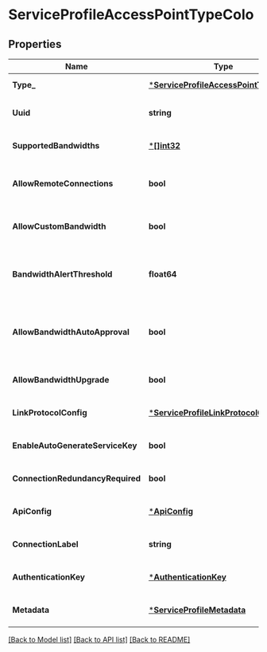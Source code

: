 # ServiceProfileAccessPointTypeColo

## Properties
Name | Type | Description | Notes
------------ | ------------- | ------------- | -------------
**Type_** | [***ServiceProfileAccessPointTypeEnum**](ServiceProfileAccessPointTypeEnum.md) |  | [default to null]
**Uuid** | **string** |  | [optional] [default to null]
**SupportedBandwidths** | [***[]int32**](array.md) |  | [optional] [default to null]
**AllowRemoteConnections** | **bool** | Setting to allow or prohibit remote connections to the service profile. | [optional] [default to false]
**AllowCustomBandwidth** | **bool** | Setting to enable or disable the ability of the buyer to customize the bandwidth. | [optional] [default to false]
**BandwidthAlertThreshold** | **float64** | percentage of port bandwidth at which an allocation alert is generated - missing on wiki. | [optional] [default to null]
**AllowBandwidthAutoApproval** | **bool** | Setting to enable or disable the ability of the buyer to change connection bandwidth without approval of the seller. | [optional] [default to false]
**AllowBandwidthUpgrade** | **bool** | Availability of a bandwidth upgrade. The default is false. | [optional] [default to null]
**LinkProtocolConfig** | [***ServiceProfileLinkProtocolConfig**](ServiceProfileLinkProtocolConfig.md) |  | [optional] [default to null]
**EnableAutoGenerateServiceKey** | **bool** | for verizon only. | [optional] [default to null]
**ConnectionRedundancyRequired** | **bool** | Mandate redundant connections | [optional] [default to false]
**ApiConfig** | [***ApiConfig**](ApiConfig.md) |  | [optional] [default to null]
**ConnectionLabel** | **string** | custom name for \&quot;Connection\&quot; | [optional] [default to null]
**AuthenticationKey** | [***AuthenticationKey**](AuthenticationKey.md) |  | [optional] [default to null]
**Metadata** | [***ServiceProfileMetadata**](ServiceProfileMetadata.md) |  | [optional] [default to null]

[[Back to Model list]](../README.md#documentation-for-models) [[Back to API list]](../README.md#documentation-for-api-endpoints) [[Back to README]](../README.md)

